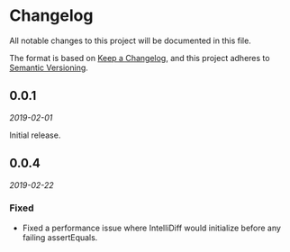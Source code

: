 # Changelog
All notable changes to this project will be documented in this file.

The format is based on [Keep a Changelog](https://keepachangelog.com/en/1.0.0/),
and this project adheres to [Semantic Versioning](https://semver.org/spec/v2.0.0.html).

## 0.0.1
_2019-02-01_

Initial release.

## 0.0.4
_2019-02-22_

### Fixed
- Fixed a performance issue where IntelliDiff would initialize before any failing assertEquals. 